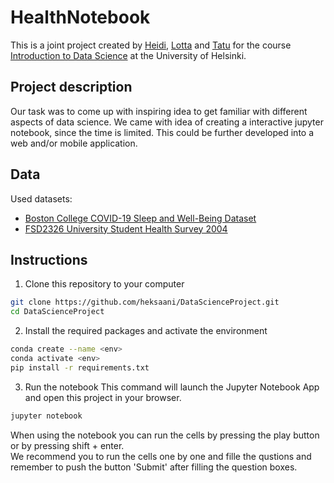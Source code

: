# HealthNotebook

This is a joint project created by [Heidi](https://github.com/heksaani), [Lotta](https://github.com/LottaPol) and [Tatu](https://github.com/tlinnala) for the course [Introduction to Data Science](https://studies.helsinki.fi/kurssit/opintojakso/hy-CU-118209216-2021-08-01) at the University of Helsinki.

## Project description
Our task was to come up with inspiring idea to get familiar with different aspects of data science. We came with idea of creating a interactive jupyter notebook, since the time is limited. This could be further developed into a web and/or mobile application.

## Data
Used datasets:
<br>
- [Boston College COVID-19 Sleep and Well-Being Dataset](https://osf.io/gpxwa/?view_only=) <br>
- [FSD2326 University Student Health Survey 2004](https://urn.fi/urn:nbn:fi:fsd:T-FSD2326) <br>


## Instructions
1. Clone this repository to your computer
```bash
git clone https://github.com/heksaani/DataScienceProject.git
cd DataScienceProject
```
2. Install the required packages and activate the environment
```bash
conda create --name <env>
conda activate <env>
pip install -r requirements.txt
```
3. Run the notebook
This command will launch the Jupyter Notebook App and open this project in your browser.
```bash
jupyter notebook
```
When using the notebook you can run the cells by pressing the play button or by pressing shift + enter. <br>
We recommend you to run the cells one by one and fille the qustions and remember to push the button 'Submit' after filling the question boxes. <br>
